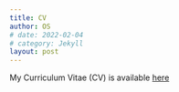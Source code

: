 ```yaml
---
title: CV
author: OS
# date: 2022-02-04
# category: Jekyll
layout: post
---
```


My Curriculum Vitae (CV) is available [here](https://osm3dan.github.io/jp_site/assets/cv.pdf)